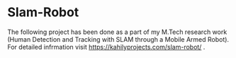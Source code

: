 # Slam-Robot
The following project has been done as a part of my M.Tech research work (Human Detection and Tracking with SLAM through a Mobile Armed Robot). For detailed infrmation visit https://kahilyprojects.com/slam-robot/ .
